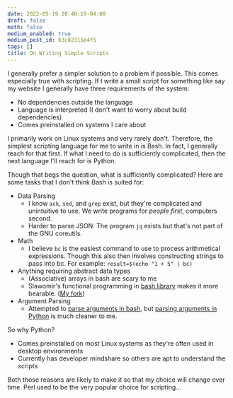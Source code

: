 ```yaml
---
date: 2022-05-19 20:40:19-04:00
draft: false
math: false
medium_enabled: true
medium_post_id: 63c82315e4f5
tags: []
title: On Writing Simple Scripts
---
```


I generally prefer a simpler solution to a problem if possible. This comes especially true with scripting. If I write a small script for something like say my website I generally have three requirements of the system:

- No dependencies outside the language
- Language is interpreted (I don't want to worry about build dependencies)
- Comes preinstalled on systems I care about

I primarily work on Linux systems and very rarely don't. Therefore, the simplest scripting language for me to write in is Bash. In fact, I generally reach for that first. If what I need to do is sufficiently complicated, then the next language I'll reach for is Python.

Though that begs the question, what is sufficiently complicated? Here are some tasks that I don't think Bash is suited for:

- Data Parsing
  - I know `ack`, `sed`, and `grep` exist, but they're complicated and unintuitive to use. We write programs for *people first*, computers second.
  - Harder to parse JSON. The program `jq` exists but that's not part of the GNU coreutils.
- Math
  - I believe `bc` is the easiest command to use to process arithmetical expressions. Though this also then involves constructing strings to pass into bc. For example: `result=$(echo "1 + 5" | bc)`
- Anything requiring abstract data types
  - (Associative) arrays in bash are scary to me
  - Slawomir's functional programming in [bash library](https://github.com/ssledz/bash-fun) makes it more bearable. ([My fork](https://github.com/Brandon-Rozek/bash-fun))
- Argument Parsing
  - Attempted to [parse arguments in bash](/blog/bashpartialargparse/), but [parsing arguments in Python](/blog/python-argpase/) is much cleaner to me.

So why Python? 

- Comes preinstalled on most Linux systems as they're often used in desktop environments
- Currently has developer mindshare so others are apt to understand the scripts

Both those reasons are likely to make it so that my choice will change over time. Perl used to be the very popular choice for scripting...